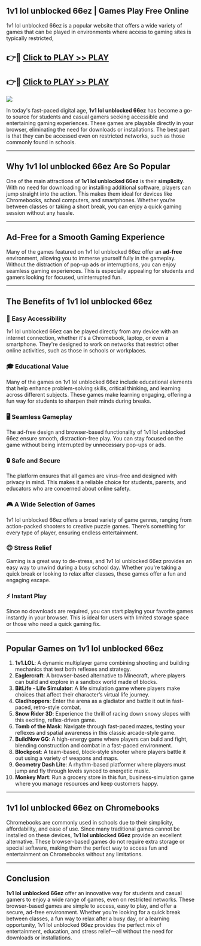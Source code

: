 ## 1v1 lol unblocked 66ez | Games Play Free Online

1v1 lol unblocked 66ez is a popular website that offers a wide variety of games that can be played in environments where access to gaming sites is typically restricted,


## 👉🔴 [Click to PLAY >> PLAY](http://freeplayer.one?title=1v1_lol_unblocked_66ez&ref=14D)

## 👉🔴 [Click to PLAY >> PLAY](http://freeplayer.one?title=1v1_lol_unblocked_66ez&ref=14D)


<a href="http://freeplayer.one?title=1v1_lol_unblocked_66ez&ref=14D"><img src="https://clearcache.store/games.png"></a>

In today's fast-paced digital age, **1v1 lol unblocked 66ez** has become a go-to source for students and casual gamers seeking accessible and entertaining gaming experiences. These games are playable directly in your browser, eliminating the need for downloads or installations. The best part is that they can be accessed even on restricted networks, such as those commonly found in schools.

---

## **Why 1v1 lol unblocked 66ez Are So Popular**

One of the main attractions of **1v1 lol unblocked 66ez** is their **simplicity**. With no need for downloading or installing additional software, players can jump straight into the action. This makes them ideal for devices like Chromebooks, school computers, and smartphones. Whether you’re between classes or taking a short break, you can enjoy a quick gaming session without any hassle.

---

## **Ad-Free for a Smooth Gaming Experience**

Many of the games featured on 1v1 lol unblocked 66ez offer an **ad-free** environment, allowing you to immerse yourself fully in the gameplay. Without the distraction of pop-up ads or interruptions, you can enjoy seamless gaming experiences. This is especially appealing for students and gamers looking for focused, uninterrupted fun.

---

## **The Benefits of 1v1 lol unblocked 66ez**

### 🚪 **Easy Accessibility**
1v1 lol unblocked 66ez can be played directly from any device with an internet connection, whether it's a Chromebook, laptop, or even a smartphone. They're designed to work on networks that restrict other online activities, such as those in schools or workplaces.

### 🎓 **Educational Value**
Many of the games on 1v1 lol unblocked 66ez include educational elements that help enhance problem-solving skills, critical thinking, and learning across different subjects. These games make learning engaging, offering a fun way for students to sharpen their minds during breaks.

### 🖥️ **Seamless Gameplay**
The ad-free design and browser-based functionality of 1v1 lol unblocked 66ez ensure smooth, distraction-free play. You can stay focused on the game without being interrupted by unnecessary pop-ups or ads.

### 🔒 **Safe and Secure**
The platform ensures that all games are virus-free and designed with privacy in mind. This makes it a reliable choice for students, parents, and educators who are concerned about online safety.

### 🎮 **A Wide Selection of Games**
1v1 lol unblocked 66ez offers a broad variety of game genres, ranging from action-packed shooters to creative puzzle games. There’s something for every type of player, ensuring endless entertainment.

### 😌 **Stress Relief**
Gaming is a great way to de-stress, and 1v1 lol unblocked 66ez provides an easy way to unwind during a busy school day. Whether you're taking a quick break or looking to relax after classes, these games offer a fun and engaging escape.

### ⚡ **Instant Play**
Since no downloads are required, you can start playing your favorite games instantly in your browser. This is ideal for users with limited storage space or those who need a quick gaming fix.

---

## **Popular Games on 1v1 lol unblocked 66ez**

1. **1v1.LOL**: A dynamic multiplayer game combining shooting and building mechanics that test both reflexes and strategy.
2. **Eaglercraft**: A browser-based alternative to Minecraft, where players can build and explore in a sandbox world made of blocks.
3. **BitLife - Life Simulator**: A life simulation game where players make choices that affect their character’s virtual life journey.
4. **Gladihoppers**: Enter the arena as a gladiator and battle it out in fast-paced, retro-style combat.
5. **Snow Rider 3D**: Experience the thrill of racing down snowy slopes with this exciting, reflex-driven game.
6. **Tomb of the Mask**: Navigate through fast-paced mazes, testing your reflexes and spatial awareness in this classic arcade-style game.
7. **BuildNow GG**: A high-energy game where players can build and fight, blending construction and combat in a fast-paced environment.
8. **Blockpost**: A team-based, block-style shooter where players battle it out using a variety of weapons and maps.
9. **Geometry Dash Lite**: A rhythm-based platformer where players must jump and fly through levels synced to energetic music.
10. **Monkey Mart**: Run a grocery store in this fun, business-simulation game where you manage resources and keep customers happy.

---

## **1v1 lol unblocked 66ez on Chromebooks**

Chromebooks are commonly used in schools due to their simplicity, affordability, and ease of use. Since many traditional games cannot be installed on these devices, **1v1 lol unblocked 66ez** provide an excellent alternative. These browser-based games do not require extra storage or special software, making them the perfect way to access fun and entertainment on Chromebooks without any limitations.

---

## **Conclusion**

**1v1 lol unblocked 66ez** offer an innovative way for students and casual gamers to enjoy a wide range of games, even on restricted networks. These browser-based games are simple to access, easy to play, and offer a secure, ad-free environment. Whether you’re looking for a quick break between classes, a fun way to relax after a busy day, or a learning opportunity, 1v1 lol unblocked 66ez provides the perfect mix of entertainment, education, and stress relief—all without the need for downloads or installations.